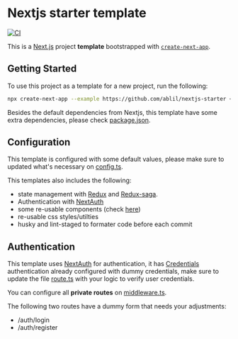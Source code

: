 # Nextjs starter template

[![CI](https://github.com/ablil/nextjs-starter-template/actions/workflows/ci.yaml/badge.svg)](https://github.com/ablil/nextjs-starter-template/actions/workflows/ci.yaml)

This is a [Next.js](https://nextjs.org) project **template** bootstrapped with [`create-next-app`](https://nextjs.org/docs/app/api-reference/cli/create-next-app).

## Getting Started

To use this project as a template for a new project, run the following:
```bash
npx create-next-app --example https://github.com/ablil/nextjs-starter <Your application name>
```
Besides the default dependencies from Nextjs, this template have some extra dependencies, please check [package.json](package.json).

## Configuration

This template is configured with some default values, please make sure to updated what's necessary on [config.ts](lib/config.ts).


This templates also includes the following:
* state management with [Redux](https://redux.js.org/) and [Redux-saga](https://redux-saga.js.org/).
* Authentication with [NextAuth](https://next-auth.js.org/) 
* some re-usable components (check [here](components/common/))
* re-usable css styles/utilties
* husky and lint-staged to formater code before each commit

## Authentication

This template uses [NextAuth](https://next-auth.js.org/) for authentication, it has [Credentials]( https://next-auth.js.org/providers/credentials ) authentication already configured with dummy credentials, make sure to update the file [route.ts](app/api/auth/[...nextauth]/route.ts) with your logic to verify user credentials.

You can configure all **private routes** on [middleware.ts](middleware.ts).

The following two routes have a dummy form that needs your adjustments:
* /auth/login
* /auth/register
